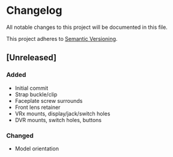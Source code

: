 # Changelog
All notable changes to this project will be documented in this file.

This project adheres to [Semantic Versioning](http://semver.org/spec/v2.0.0.html).

## [Unreleased]
### Added
* Initial commit
* Strap buckle/clip
* Faceplate screw surrounds
* Front lens retainer
* VRx mounts, display/jack/switch holes
* DVR mounts, switch holes, buttons

### Changed
* Model orientation
